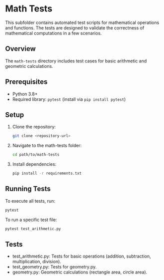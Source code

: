 # Math Tests

This subfolder contains automated test scripts for mathematical operations and functions. The tests are designed to validate the correctness of mathematical computations in a few scenarios.

## Overview

The `math-tests` directory includes test cases for basic arithmetic and geometric calculations.

## Prerequisites

- Python 3.8+
- Required library: `pytest` (install via `pip install pytest`)

## Setup

1. Clone the repository:
   ```bash
   git clone <repository-url>

2. Navigate to the math-tests folder:
   ```bash
   cd path/to/math-tests

3. Install dependencies:
   ```bash
   pip install -r requirements.txt

  ## Running Tests

  To execute all tests, run:
  ```bash
  pytest
  ```
  To run a specific test file:
  ```bash
  pytest test_arithmetic.py
  ```

## Tests

  - test_arithmetic.py: Tests for basic operations (addition, subtraction, multiplication, division).
  - test_geometry.py: Tests for geometry.py.
  - geometry.py: Geometric calculations (rectangle area, circle area).

  
